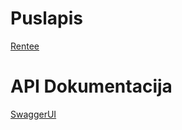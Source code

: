 # Puslapis
[Rentee](https://stpp-rent.vercel.app/)

# API Dokumentacija
[SwaggerUI](https://stpp-rent.vercel.app/swagger/index.html)